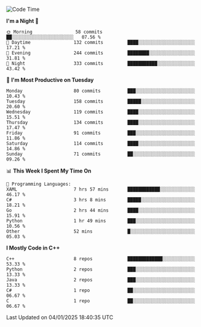 <!--START_SECTION:waka-->
![Code Time](http://img.shields.io/badge/Code%20Time-227%20hrs%2023%20mins-blue)

**I'm a Night 🦉** 

```text
🌞 Morning                58 commits          ██░░░░░░░░░░░░░░░░░░░░░░░   07.56 % 
🌆 Daytime                132 commits         ████░░░░░░░░░░░░░░░░░░░░░   17.21 % 
🌃 Evening                244 commits         ████████░░░░░░░░░░░░░░░░░   31.81 % 
🌙 Night                  333 commits         ███████████░░░░░░░░░░░░░░   43.42 % 
```
📅 **I'm Most Productive on Tuesday** 

```text
Monday                   80 commits          ███░░░░░░░░░░░░░░░░░░░░░░   10.43 % 
Tuesday                  158 commits         █████░░░░░░░░░░░░░░░░░░░░   20.60 % 
Wednesday                119 commits         ████░░░░░░░░░░░░░░░░░░░░░   15.51 % 
Thursday                 134 commits         ████░░░░░░░░░░░░░░░░░░░░░   17.47 % 
Friday                   91 commits          ███░░░░░░░░░░░░░░░░░░░░░░   11.86 % 
Saturday                 114 commits         ████░░░░░░░░░░░░░░░░░░░░░   14.86 % 
Sunday                   71 commits          ██░░░░░░░░░░░░░░░░░░░░░░░   09.26 % 
```


📊 **This Week I Spent My Time On** 

```text
💬 Programming Languages: 
XAML                     7 hrs 57 mins       ████████████░░░░░░░░░░░░░   46.17 % 
C#                       3 hrs 8 mins        █████░░░░░░░░░░░░░░░░░░░░   18.21 % 
Go                       2 hrs 44 mins       ████░░░░░░░░░░░░░░░░░░░░░   15.91 % 
Python                   1 hr 49 mins        ███░░░░░░░░░░░░░░░░░░░░░░   10.56 % 
Other                    52 mins             █░░░░░░░░░░░░░░░░░░░░░░░░   05.03 % 
```

**I Mostly Code in C++** 

```text
C++                      8 repos             █████████████░░░░░░░░░░░░   53.33 % 
Python                   2 repos             ███░░░░░░░░░░░░░░░░░░░░░░   13.33 % 
Java                     2 repos             ███░░░░░░░░░░░░░░░░░░░░░░   13.33 % 
C#                       1 repo              ██░░░░░░░░░░░░░░░░░░░░░░░   06.67 % 
C                        1 repo              ██░░░░░░░░░░░░░░░░░░░░░░░   06.67 % 
```




 Last Updated on 04/01/2025 18:40:35 UTC
<!--END_SECTION:waka-->
